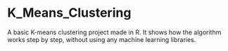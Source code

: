 # K_Means_Clustering
A basic K-means clustering project made in R. It shows how the algorithm works step by step, without using any machine learning libraries.
